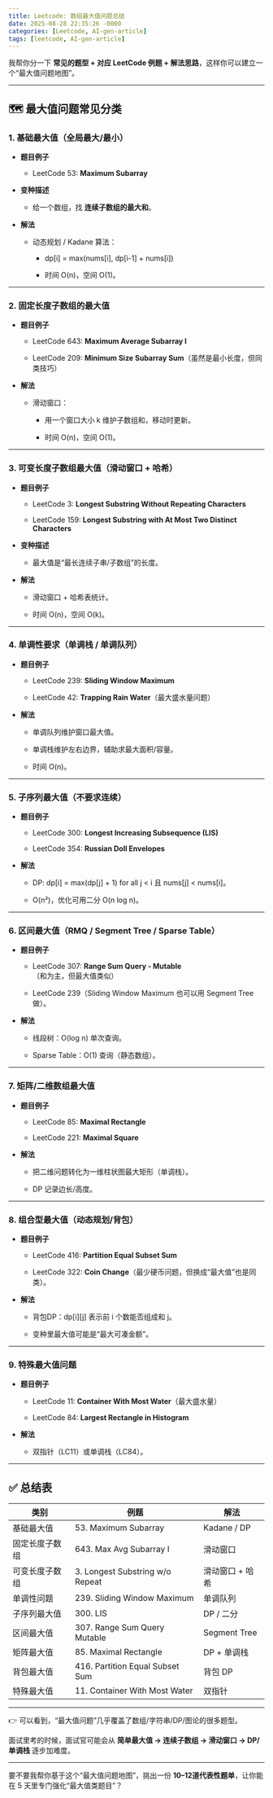 ```yaml
---
title: Leetcode: 数组最大值问题总结
date: 2025-08-28 22:35:26 -0000
categories: [Leetcode, AI-gen-article]
tags: [leetcode, AI-gen-article]
---
```


我帮你分一下 **常见的题型 \+ 对应 LeetCode 例题 \+ 解法思路**，这样你可以建立一个“最大值问题地图”。

---

## **🗺️ 最大值问题常见分类**

### **1\. 基础最大值（全局最大/最小）**

* **题目例子**

  * LeetCode 53: **Maximum Subarray**

* **变种描述**

  * 给一个数组，找 **连续子数组的最大和**。

* **解法**

  * 动态规划 / Kadane 算法：

    * dp\[i\] \= max(nums\[i\], dp\[i-1\] \+ nums\[i\])

    * 时间 O(n)，空间 O(1)。

---

### **2\. 固定长度子数组的最大值**

* **题目例子**

  * LeetCode 643: **Maximum Average Subarray I**

  * LeetCode 209: **Minimum Size Subarray Sum**（虽然是最小长度，但同类技巧）

* **解法**

  * 滑动窗口：

    * 用一个窗口大小 k 维护子数组和，移动时更新。

    * 时间 O(n)，空间 O(1)。

---

### **3\. 可变长度子数组最大值（滑动窗口 \+ 哈希）**

* **题目例子**

  * LeetCode 3: **Longest Substring Without Repeating Characters**

  * LeetCode 159: **Longest Substring with At Most Two Distinct Characters**

* **变种描述**

  * 最大值是“最长连续子串/子数组”的长度。

* **解法**

  * 滑动窗口 \+ 哈希表统计。

  * 时间 O(n)，空间 O(k)。

---

### **4\. 单调性要求（单调栈 / 单调队列）**

* **题目例子**

  * LeetCode 239: **Sliding Window Maximum**

  * LeetCode 42: **Trapping Rain Water**（最大盛水量问题）

* **解法**

  * 单调队列维护窗口最大值。

  * 单调栈维护左右边界，辅助求最大面积/容量。

  * 时间 O(n)。

---

### **5\. 子序列最大值（不要求连续）**

* **题目例子**

  * LeetCode 300: **Longest Increasing Subsequence (LIS)**

  * LeetCode 354: **Russian Doll Envelopes**

* **解法**

  * DP: dp\[i\] \= max(dp\[j\] \+ 1\) for all j \< i 且 nums\[j\] \< nums\[i\]。

  * O(n²)，优化可用二分 O(n log n)。

---

### **6\. 区间最大值（RMQ / Segment Tree / Sparse Table）**

* **题目例子**

  * LeetCode 307: **Range Sum Query \- Mutable**（和为主，但最大值类似）

  * LeetCode 239（Sliding Window Maximum 也可以用 Segment Tree 做）。

* **解法**

  * 线段树：O(log n) 单次查询。

  * Sparse Table：O(1) 查询（静态数组）。

---

### **7\. 矩阵/二维数组最大值**

* **题目例子**

  * LeetCode 85: **Maximal Rectangle**

  * LeetCode 221: **Maximal Square**

* **解法**

  * 把二维问题转化为一维柱状图最大矩形（单调栈）。

  * DP 记录边长/高度。

---

### **8\. 组合型最大值（动态规划/背包）**

* **题目例子**

  * LeetCode 416: **Partition Equal Subset Sum**

  * LeetCode 322: **Coin Change**（最少硬币问题，但换成“最大值”也是同类）。

* **解法**

  * 背包DP：dp\[i\]\[j\] 表示前 i 个数能否组成和 j。

  * 变种里最大值可能是“最大可凑金额”。

---

### **9\. 特殊最大值问题**

* **题目例子**

  * LeetCode 11: **Container With Most Water**（最大盛水量）

  * LeetCode 84: **Largest Rectangle in Histogram**

* **解法**

  * 双指针（LC11）或单调栈（LC84）。

---

## **✅ 总结表**

| 类别 | 例题 | 解法 |
| ----- | ----- | ----- |
| 基础最大值 | 53\. Maximum Subarray | Kadane / DP |
| 固定长度子数组 | 643\. Max Avg Subarray I | 滑动窗口 |
| 可变长度子数组 | 3\. Longest Substring w/o Repeat | 滑动窗口 \+ 哈希 |
| 单调性问题 | 239\. Sliding Window Maximum | 单调队列 |
| 子序列最大值 | 300\. LIS | DP / 二分 |
| 区间最大值 | 307\. Range Sum Query Mutable | Segment Tree |
| 矩阵最大值 | 85\. Maximal Rectangle | DP \+ 单调栈 |
| 背包最大值 | 416\. Partition Equal Subset Sum | 背包 DP |
| 特殊最大值 | 11\. Container With Most Water | 双指针 |

---

👉 可以看到，“最大值问题”几乎覆盖了数组/字符串/DP/图论的很多题型。

面试里考的时候，面试官可能会从 **简单最大值 → 连续子数组 → 滑动窗口 → DP/单调栈** 逐步加难度。

---

要不要我帮你基于这个“最大值问题地图”，挑出一份 **10–12道代表性题单**，让你能在 5 天里专门强化“最大值类题目”？

